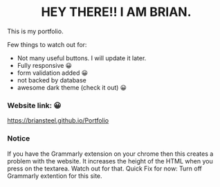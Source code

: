 <h1 align="center">HEY THERE!! I AM BRIAN.</h1>

This is my portfolio.

Few things to watch out for: 

- Not many useful buttons. I will update it later.
- Fully responsive 😀
- form validation added 😀
- not backed by database
- awesome dark theme (check it out) 😀

<!--
### Resume
See my Resume here
https://github.com/BrianSteel/Portfolio/blob/master/assets/Brian_Resume.pdf
-->

### Website link: 😀
https://briansteel.github.io/Portfolio

### Notice
If you have the Grammarly extension on your chrome then this creates a problem with the website. It increases the height of the HTML when you press on the textarea. Watch out for that.
Quick Fix for now: Turn off Grammarly extention for this site.
